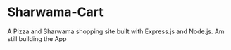 # Sharwama-Cart
A Pizza and Sharwama shopping site built with Express.js and Node.js.
Am still building the App
